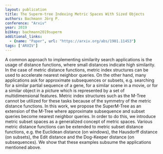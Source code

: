 ```yaml
---
layout: publication
title: The Superm-tree Indexing Metric Spaces With Sized Objects
authors: Bachmann Jörg P.
conference: "Arxiv"
year: 2019
bibkey: bachmann2019superm
additional_links:
  - {name: "Paper", url: "https://arxiv.org/abs/1901.11453"}
tags: ['ARXIV']
---
```

A common approach to implementing similarity search applications is the usage of distance functions, where small distances indicate high similarity. In the case of metric distance functions, metric index structures can be used to accelerate nearest neighbor queries. On the other hand, many applications ask for approximate subsequences or subsets, e.g. searching for a similar partial sequence of a gene, for a similar scene in a movie, or for a similar object in a picture which is represented by a set of multidimensional features. Metric index structures such as the M-Tree cannot be utilized for these tasks because of the symmetry of the metric distance functions. In this work, we propose the SuperM-Tree as an extension of the M-Tree where approximate subsequence and subset queries become nearest neighbor queries. In order to do this, we introduce metric subset spaces as a generalized concept of metric spaces. Various metric distance functions can be extended to metric subset distance functions, e.g. the Euclidean distance (on windows), the Hausdorff distance (on subsets), the Edit distance and the Dog-Keeper distance (on subsequences). We show that these examples subsume the applications mentioned above.
